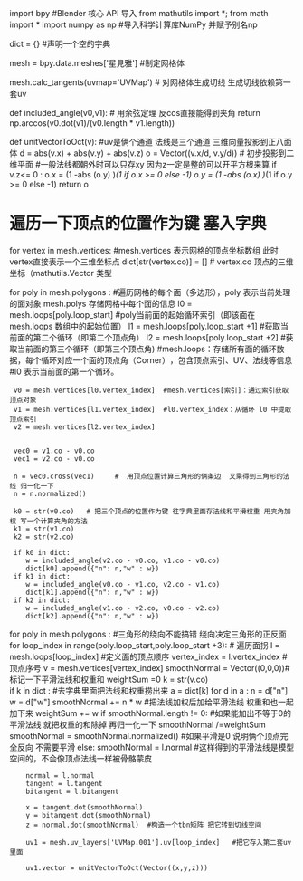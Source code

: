 import bpy    #Blender 核心 API 导入
from mathutils import *; from math import *
import numpy as np  #导入科学计算库NumPy   并赋予别名np
 
dict = {}   #声明一个空的字典
 
mesh = bpy.data.meshes['星見雅']  #制定网格体
 
mesh.calc_tangents(uvmap='UVMap') #  对网格体生成切线 生成切线依赖第一套uv 
 
 
def  included_angle(v0,v1):      # 用余弦定理 反cos直接能得到夹角
     return np.arccos(v0.dot(v1)/(v0.length * v1.length))
 
def  unitVectorToOct(v):        #uv是俩个通道 法线是三个通道 三维向量投影到正八面体
     d = abs(v.x) + abs(v.y) + abs(v.z)
     o = Vector((v.x/d, v.y/d))       # 初步投影到二维平面
                                       #一般法线都朝外时可以只存xy 因为z一定是整的可以开平方根来算
     if v.z<= 0 :
        o.x = (1 -abs (o.y) )*(1 if o.x >= 0 else -1) 
        o.y = (1 -abs (o.x) )*(1 if o.y >= 0 else -1) 
     return o
 
 # 遍历一下顶点的位置作为键 塞入字典
for vertex in mesh.vertices:     #mesh.vertices 表示网格的顶点坐标数组 此时vertex直接表示一个三维坐标点
     dict[str(vertex.co)] = []    # vertex.co 顶点的三维坐标（mathutils.Vector 类型
        
for poly in mesh.polygons :      #遍历网格的每个面（多边形），poly 表示当前处理的面对象  mesh.polys 存储网格中每个面的信息
     l0 = mesh.loops[poly.loop_start]     #poly当前面的起始循环索引（即该面在 mesh.loops 数组中的起始位置）
     l1 = mesh.loops[poly.loop_start +1]  #获取当前面的第二个循环（即第二个顶点角）
     l2 = mesh.loops[poly.loop_start +2]  #获取当前面的第三个循环（即第三个顶点角)
     #mesh.loops：存储所有面的循环数据，每个循环对应一个面的顶点角（Corner）​，包含顶点索引、UV、法线等信息
     #l0 表示当前面的第一个循环。
     
     v0 = mesh.vertices[l0.vertex_index]  #mesh.vertices[索引]：通过索引获取顶点对象
     v1 = mesh.vertices[l1.vertex_index]  #l0.vertex_index：从循环 l0 中提取顶点索引
     v2 = mesh.vertices[l2.vertex_index]
    
    
     vec0 = v1.co - v0.co 
     vec1 = v2.co - v0.co
    
     n = vec0.cross(vec1)     #  用顶点位置计算三角形的俩条边  叉乘得到三角形的法线 归一化一下
     n = n.normalized()
    
     k0 = str(v0.co)   # 把三个顶点的位置作为键 往字典里面存法线和平滑权重 用夹角加权 写一个计算夹角的方法
     k1 = str(v1.co)
     k2 = str(v2.co)
    
     if k0 in dict:
        w = included_angle(v2.co - v0.co, v1.co - v0.co)
        dict[k0].append({"n": n,"w" : w})
     if k1 in dict:
        w = included_angle(v0.co - v1.co, v2.co - v1.co)
        dict[k1].append({"n": n,"w" : w})
     if k2 in dict:
        w = included_angle(v1.co - v2.co, v0.co - v2.co)
        dict[k2].append({"n": n,"w" : w})
        
        
for poly in mesh.polygons :  #三角形的绕向不能搞错  绕向决定三角形的正反面
    for loop_index in range(poly.loop_start,poly.loop_start +3): # 遍历面拐
        l = mesh.loops[loop_index]   #定义面的顶点顺序
        vertex_index = l.vertex_index  #顶点序号
        v = mesh.vertices[vertex_index] 
        smoothNormal = Vector((0,0,0))#标记一下平滑法线和权重和
        weightSum =0
        k = str(v.co)     
        if k in dict :    #去字典里面把法线和权重捞出来
            a = dict[k]
            for d in a : 
                n = d["n"]
                w = d["w"]
                smoothNormal += n * w  #把法线加权后加给平滑法线 权重和也一起加下来
                weightSum += w
        if smoothNormal.length != 0:  #如果能加出不等于0的平滑法线  就把权重的和除掉 再归一化一下
            smoothNormal /=weightSum
            smoothNormal = smoothNormal.normalized()        #如果平滑是0  说明俩个顶点完全反向 不需要平滑
        else:
            smoothNormal = l.normal  #这样得到的平滑法线是模型空间的，不会像顶点法线一样被骨骼蒙皮
            
            
        normal = l.normal
        tangent = l.tangent
        bitangent = l.bitangent
        
        x = tangent.dot(smoothNormal)
        y = bitangent.dot(smoothNormal)
        z = normal.dot(smoothNormal)  #构造一个tbn矩阵 把它转到切线空间
        
        uv1 = mesh.uv_layers['UVMap.001'].uv[loop_index]   #把它存入第二套uv里面
        
        uv1.vector = unitVectorToOct(Vector((x,y,z)))
